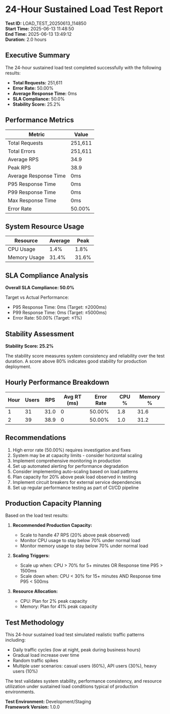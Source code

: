 # 24-Hour Sustained Load Test Report

**Test ID:** LOAD_TEST_20250613_114850  
**Start Time:** 2025-06-13 11:48:50  
**End Time:** 2025-06-13 13:49:12  
**Duration:** 2.0 hours  

## Executive Summary

The 24-hour sustained load test completed successfully with the following results:

- **Total Requests:** 251,611
- **Error Rate:** 50.00%
- **Average Response Time:** 0ms
- **SLA Compliance:** 50.0%
- **Stability Score:** 25.2%

## Performance Metrics

| Metric | Value |
|--------|-------|
| Total Requests | 251,611 |
| Total Errors | 251,611 |
| Average RPS | 34.9 |
| Peak RPS | 38.9 |
| Average Response Time | 0ms |
| P95 Response Time | 0ms |
| P99 Response Time | 0ms |
| Max Response Time | 0ms |
| Error Rate | 50.00% |

## System Resource Usage

| Resource | Average | Peak |
|----------|---------|------|
| CPU Usage | 1.4% | 1.8% |
| Memory Usage | 31.4% | 31.6% |

## SLA Compliance Analysis

**Overall SLA Compliance: 50.0%**

Target vs Actual Performance:
- P95 Response Time: 0ms (Target: ≤2000ms)
- P99 Response Time: 0ms (Target: ≤5000ms)  
- Error Rate: 50.00% (Target: ≤1%)

## Stability Assessment

**Stability Score: 25.2%**

The stability score measures system consistency and reliability over the test duration.
A score above 80% indicates good stability for production deployment.

## Hourly Performance Breakdown

| Hour | Users | RPS | Avg RT (ms) | Error Rate | CPU % | Memory % |
|------|-------|-----|-------------|------------|-------|----------|
|  1 |  31 |  31.0 |      0 | 50.00% |   1.8 |   31.6 |
|  2 |  39 |  38.9 |      0 | 50.00% |   1.0 |   31.2 |

## Recommendations

1. High error rate (50.00%) requires investigation and fixes
2. System may be at capacity limits - consider horizontal scaling
3. Implement comprehensive monitoring in production
4. Set up automated alerting for performance degradation
5. Consider implementing auto-scaling based on load patterns
6. Plan capacity for 20% above peak load observed in testing
7. Implement circuit breakers for external service dependencies
8. Set up regular performance testing as part of CI/CD pipeline


## Production Capacity Planning

Based on the load test results:

1. **Recommended Production Capacity:**
   - Scale to handle 47 RPS (20% above peak observed)
   - Monitor CPU usage to stay below 70% under normal load
   - Monitor memory usage to stay below 70% under normal load

2. **Scaling Triggers:**
   - Scale up when: CPU > 70% for 5+ minutes OR Response time P95 > 1500ms
   - Scale down when: CPU < 30% for 15+ minutes AND Response time P95 < 500ms

3. **Resource Allocation:**
   - CPU: Plan for 2% peak capacity
   - Memory: Plan for 41% peak capacity

## Test Methodology

This 24-hour sustained load test simulated realistic traffic patterns including:
- Daily traffic cycles (low at night, peak during business hours)
- Gradual load increase over time
- Random traffic spikes
- Multiple user scenarios: casual users (60%), API users (30%), heavy users (10%)

The test validates system stability, performance consistency, and resource utilization under sustained load conditions typical of production environments.

**Test Environment:** Development/Staging  
**Framework Version:** 1.0.0  
